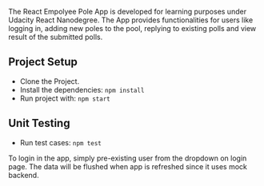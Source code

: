 The React Empolyee Pole App is developed for learning purposes under Udacity React Nanodegree.
The App provides functionalities for users like logging in, adding new poles to the pool, replying to existing polls and view result of the submitted polls.

## Project Setup

- Clone the Project.
- Install the dependencies: `npm install`
- Run project with: `npm start`
## Unit Testing
- Run test cases: `npm test`

To login in the app, simply pre-existing user from the dropdown on login page.
The data will be flushed when app is refreshed since it uses mock backend.